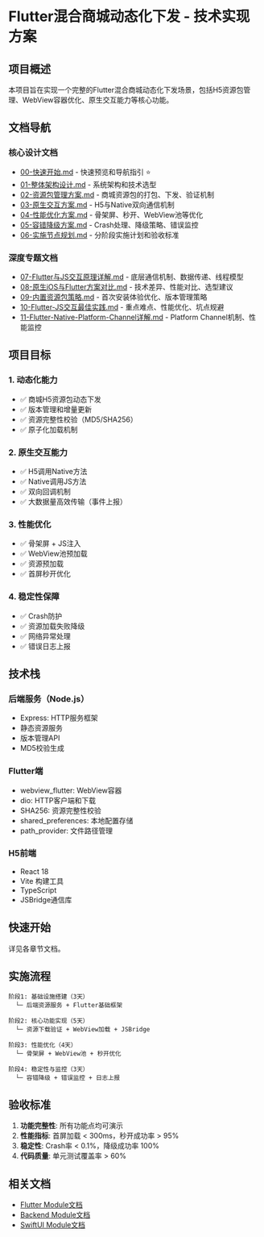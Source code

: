 # Flutter混合商城动态化下发 - 技术实现方案

## 项目概述

本项目旨在实现一个完整的Flutter混合商城动态化下发场景，包括H5资源包管理、WebView容器优化、原生交互能力等核心功能。

## 文档导航

### 核心设计文档
- [00-快速开始.md](./00-快速开始.md) - 快速预览和导航指引 ⭐
- [01-整体架构设计.md](./01-整体架构设计.md) - 系统架构和技术选型
- [02-资源包管理方案.md](./02-资源包管理方案.md) - 商城资源包的打包、下发、验证机制
- [03-原生交互方案.md](./03-原生交互方案.md) - H5与Native双向通信机制
- [04-性能优化方案.md](./04-性能优化方案.md) - 骨架屏、秒开、WebView池等优化
- [05-容错降级方案.md](./05-容错降级方案.md) - Crash处理、降级策略、错误监控
- [06-实施节点规划.md](./06-实施节点规划.md) - 分阶段实施计划和验收标准

### 深度专题文档
- [07-Flutter与JS交互原理详解.md](./07-Flutter与JS交互原理详解.md) - 底层通信机制、数据传递、线程模型
- [08-原生iOS与Flutter方案对比.md](./08-原生iOS与Flutter方案对比.md) - 技术差异、性能对比、选型建议
- [09-内置资源包策略.md](./09-内置资源包策略.md) - 首次安装体验优化、版本管理策略
- [10-Flutter-JS交互最佳实践.md](./10-Flutter-JS交互最佳实践.md) - 重点难点、性能优化、坑点规避
- [11-Flutter-Native-Platform-Channel详解.md](./11-Flutter-Native-Platform-Channel详解.md) - Platform Channel机制、性能监控

## 项目目标

### 1. 动态化能力
- ✅ 商城H5资源包动态下发
- ✅ 版本管理和增量更新
- ✅ 资源完整性校验（MD5/SHA256）
- ✅ 原子化加载机制

### 2. 原生交互能力
- ✅ H5调用Native方法
- ✅ Native调用JS方法
- ✅ 双向回调机制
- ✅ 大数据量高效传输（事件上报）

### 3. 性能优化
- ✅ 骨架屏 + JS注入
- ✅ WebView池预加载
- ✅ 资源预加载
- ✅ 首屏秒开优化

### 4. 稳定性保障
- ✅ Crash防护
- ✅ 资源加载失败降级
- ✅ 网络异常处理
- ✅ 错误日志上报

## 技术栈

### 后端服务（Node.js）
- Express: HTTP服务框架
- 静态资源服务
- 版本管理API
- MD5校验生成

### Flutter端
- webview_flutter: WebView容器
- dio: HTTP客户端和下载
- SHA256: 资源完整性校验
- shared_preferences: 本地配置存储
- path_provider: 文件路径管理

### H5前端
- React 18
- Vite 构建工具
- TypeScript
- JSBridge通信库

## 快速开始

详见各章节文档。

## 实施流程

```
阶段1: 基础设施搭建（3天）
  └─ 后端资源服务 + Flutter基础框架

阶段2: 核心功能实现（5天）
  └─ 资源下载验证 + WebView加载 + JSBridge

阶段3: 性能优化（4天）
  └─ 骨架屏 + WebView池 + 秒开优化

阶段4: 稳定性与监控（3天）
  └─ 容错降级 + 错误监控 + 日志上报
```

## 验收标准

1. **功能完整性**: 所有功能点均可演示
2. **性能指标**: 首屏加载 < 300ms，秒开成功率 > 95%
3. **稳定性**: Crash率 < 0.1%，降级成功率 100%
4. **代码质量**: 单元测试覆盖率 > 60%

## 相关文档

- [Flutter Module文档](../../flutter_module/README.md)
- [Backend Module文档](../../backend_module/README.md)
- [SwiftUI Module文档](../../swiftui_module/docs/README.md)

